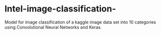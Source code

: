 # Intel-image-classification-
Model for image classification of a kaggle image data set into 10 categories using Convolutional Neural Networks and Keras.
